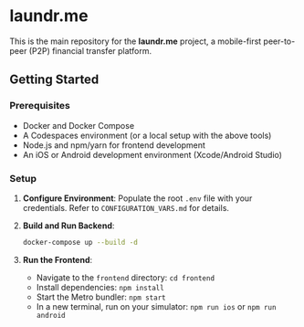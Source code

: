 # laundr.me

This is the main repository for the **laundr.me** project, a mobile-first peer-to-peer (P2P) financial transfer platform.

## Getting Started

### Prerequisites

-   Docker and Docker Compose
-   A Codespaces environment (or a local setup with the above tools)
-   Node.js and npm/yarn for frontend development
-   An iOS or Android development environment (Xcode/Android Studio)

### Setup

1.  **Configure Environment**: Populate the root `.env` file with your credentials.
    Refer to `CONFIGURATION_VARS.md` for details.

2.  **Build and Run Backend**:
    ```bash
    docker-compose up --build -d
    ```

3.  **Run the Frontend**:
    -   Navigate to the `frontend` directory: `cd frontend`
    -   Install dependencies: `npm install`
    -   Start the Metro bundler: `npm start`
    -   In a new terminal, run on your simulator: `npm run ios` or `npm run android`
